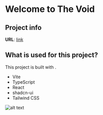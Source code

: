 # Welcome to The Void

## Project info

**URL**: [link](https://preview--the-void.lovable.app)

## What is used for this project?

This project is built with .

- Vite
- TypeScript
- React
- shadcn-ui
- Tailwind CSS

![alt text](http://url/to/img.png)
